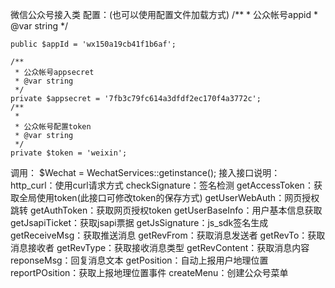 ﻿微信公众号接入类
配置：(也可以使用配置文件加载方式)
 /**
     * 公众帐号appid
     * @var string
     */

    public $appId = 'wx150a19cb41f1b6af';

    /**
     * 公众帐号appsecret
     * @var string
     */
    private $appsecret = '7fb3c79fc614a3dfdf2ec170f4a3772c';
    /**
     *
     * 公众帐号配置token
     * @var string
     */
    private $token = 'weixin';
调用：
    $Wechat = WechatServices::getinstance();
接入接口说明：
     http_curl：使用curl请求方式
     checkSignature：签名检测
     getAccessToken：获取全局使用token(此接口可修改token的保存方式)
     getUserWebAuth：网页授权跳转
     getAuthToken：获取网页授权token
     getUserBaseInfo：用户基本信息获取
     getJsapiTicket：获取jsapi票据
     getJsSignature：js_sdk签名生成
     getReceiveMsg：获取推送消息
     getRevFrom：获取消息发送者
     getRevTo：获取消息接收者
     getRevType：获取接收消息类型
     getRevContent：获取消息内容
     reponseMsg：回复消息文本
     getPosition：自动上报用户地理位置
     reportPOsition：获取上报地理位置事件
     createMenu：创建公众号菜单